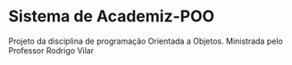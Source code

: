 # Sistema de Academiz-POO
Projeto da disciplina de programação Orientada a Objetos.
Ministrada pelo Professor Rodrigo Vilar
